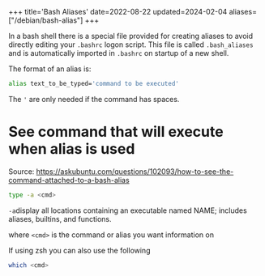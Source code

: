 +++
title='Bash Aliases'
date=2022-08-22
updated=2024-02-04
aliases=["/debian/bash-alias"]
+++

In a bash shell there is a special file provided for creating aliases to avoid directly editing your `.bashrc` logon script.
This file is called `.bash_aliases` and is automatically imported in `.bashrc` on startup of a new shell.

The format of an alias is:

```sh
alias text_to_be_typed='command to be executed'
```

The `'` are only needed if the command has spaces.

# See command that will execute when alias is used

Source: <https://askubuntu.com/questions/102093/how-to-see-the-command-attached-to-a-bash-alias>

```sh
type -a <cmd>
```

`-a`display all locations containing an executable named NAME; includes aliases, builtins, and functions.

where `<cmd>` is the command or alias you want information on

If using zsh you can also use the following

```sh
which <cmd>
```
